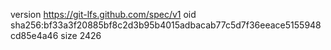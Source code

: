 version https://git-lfs.github.com/spec/v1
oid sha256:bf33a3f20885bf8c2d3b95b4015adbacab77c5d7f36eeace5155948cd85e4a46
size 2426
